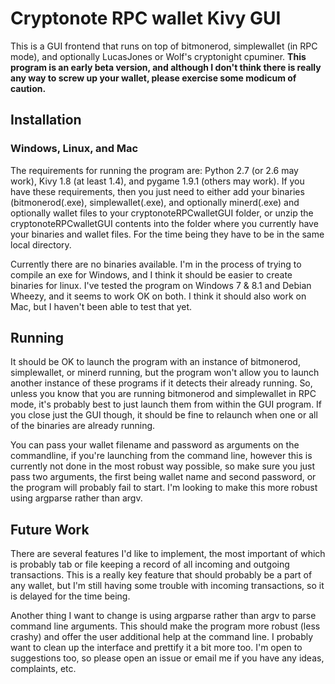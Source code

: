 # Cryptonote RPC wallet Kivy GUI
This is a GUI frontend that runs on top of bitmonerod, simplewallet (in RPC mode), and optionally LucasJones or Wolf's cryptonight cpuminer. **This program is an early beta version, and although I don't think there is really any way to screw up your wallet, please exercise some modicum of caution.**

## Installation
### Windows, Linux, and Mac
The requirements for running the program are: Python 2.7 (or 2.6 may work), Kivy 1.8 (at least 1.4), and pygame 1.9.1 (others may work). If you have these requirements, then you just need to either add your binaries (bitmonerod(.exe), simplewallet(.exe), and optionally minerd(.exe) and optionally wallet files to your cryptonoteRPCwalletGUI folder, or unzip the cryptonoteRPCwalletGUI contents into the folder where you currently have your binaries and wallet files. For the time being they have to be in the same local directory.

Currently there are no binaries available. I'm in the process of trying to compile an exe for Windows, and I think it should be easier to create binaries for linux. I've tested the program on Windows 7 & 8.1 and Debian Wheezy, and it seems to work OK on both. I think it should also work on Mac, but I haven't been able to test that yet.

## Running
It should be OK to launch the program with an instance of bitmonerod, simplewallet, or minerd running, but the program won't allow you to launch another instance of these programs if it detects their already running. So, unless you know that you are running bitmonerod and simplewallet in RPC mode, it's probably best to just launch them from within the GUI program. If you close just the GUI though, it should be fine to relaunch when one or all of the binaries are already running.

You can pass your wallet filename and password as arguments on the commandline, if you're launching from the command line, however this is currently not done in the most robust way possible, so make sure you just pass two arguments, the first being wallet name and second password, or the program will probably fail to start. I'm looking to make this more robust using argparse rather than argv.

## Future Work
There are several features I'd like to implement, the most important of which is probably tab or file keeping a record of all incoming and outgoing transactions. This is a really key feature that should probably be a part of any wallet, but I'm still having some trouble with incoming transactions, so it is delayed for the time being. 

Another thing I want to change is using argparse rather than argv to parse command line arguments. This should make the program more robust (less crashy) and offer the user additional help at the command line. I probably want to clean up the interface and prettify it a bit more too. I'm open to suggestions too, so please open an issue or email me if you have any ideas, complaints, etc.